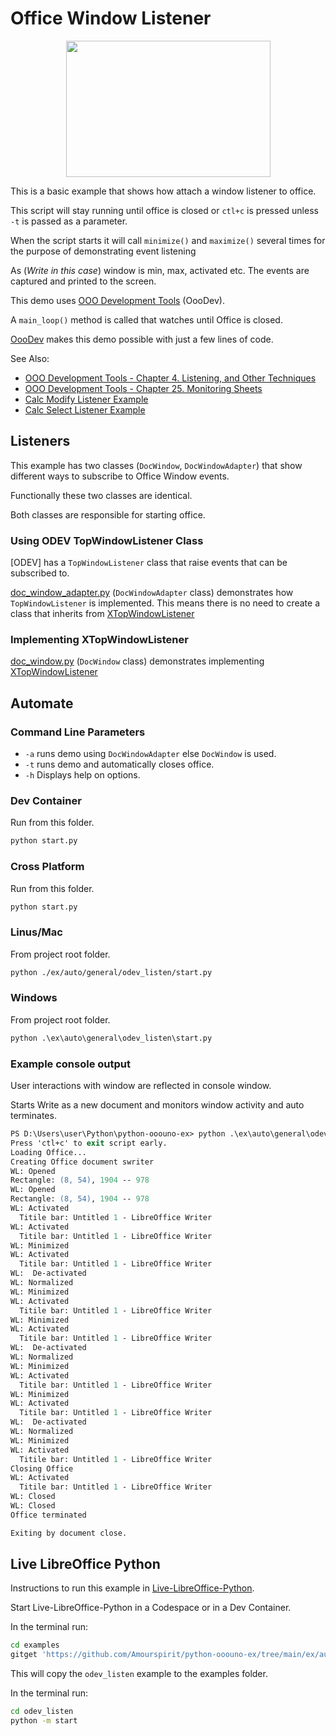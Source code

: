 # Office Window Listener

<p align="center">
<img src="https://user-images.githubusercontent.com/4193389/204155527-4e975c63-ea78-4591-a659-d9ddafa8970c.png" width="327" height="218">
</p>

This is a basic example that shows how attach a window listener to office.

This script will stay running until office is closed or `ctl+c` is pressed unless `-t` is passed as a parameter.

When the script starts it will call `minimize()` and `maximize()` several times for the purpose of demonstrating event listening

As (*Write in this case*) window is min, max, activated etc. The events are captured and printed to the screen.

This demo uses [OOO Development Tools] (OooDev).

A `main_loop()` method is called that watches until Office is closed.

[OooDev] makes this demo possible with just a few lines of code.

See Also:

- [OOO Development Tools - Chapter 4. Listening, and Other Techniques](https://python-ooo-dev-tools.readthedocs.io/en/latest/odev/part1/chapter04.html)
- [OOO Development Tools - Chapter 25. Monitoring Sheets](https://python-ooo-dev-tools.readthedocs.io/en/latest/odev/part4/chapter25.html)
- [Calc Modify Listener Example](../../calc/odev_modify_listener/)
- [Calc Select Listener Example](../../calc/odev_select_listener/)

## Listeners

This example has two classes (`DocWindow`, `DocWindowAdapter`) that show different ways to subscribe to Office Window events.

Functionally these two classes are identical.

Both classes are responsible for starting office.

### Using ODEV TopWindowListener Class

[ODEV] has a `TopWindowListener` class that raise events that can be subscribed to.

[doc_window_adapter.py](./doc_window_adapter.py) (`DocWindowAdapter` class) demonstrates how `TopWindowListener` is implemented.
This means there is no need to create a class that inherits from [XTopWindowListener]

### Implementing XTopWindowListener

[doc_window.py](./doc_window.py) (`DocWindow` class) demonstrates implementing [XTopWindowListener]

## Automate

### Command Line Parameters

- `-a` runs demo using `DocWindowAdapter` else `DocWindow` is used.
- `-t` runs demo and automatically closes office.
- `-h` Displays help on options.

### Dev Container

Run from this folder.

```sh
python start.py
```

### Cross Platform

Run from this folder.

```sh
python start.py
```

### Linus/Mac

From project root folder.

```sh
python ./ex/auto/general/odev_listen/start.py
```

### Windows

From project root folder.

```ps
python .\ex\auto\general\odev_listen\start.py
```

### Example console output

User interactions with window are reflected in console window.

Starts Write as a new document and monitors window activity and auto terminates.

```ps
PS D:\Users\user\Python\python-ooouno-ex> python .\ex\auto\general\odev_listen\start.py
Press 'ctl+c' to exit script early.
Loading Office...
Creating Office document swriter
WL: Opened
Rectangle: (8, 54), 1904 -- 978
WL: Opened
Rectangle: (8, 54), 1904 -- 978
WL: Activated
  Titile bar: Untitled 1 - LibreOffice Writer
WL: Activated
  Titile bar: Untitled 1 - LibreOffice Writer
WL: Minimized
WL: Activated
  Titile bar: Untitled 1 - LibreOffice Writer
WL:  De-activated
WL: Normalized
WL: Minimized
WL: Activated
  Titile bar: Untitled 1 - LibreOffice Writer
WL: Minimized
WL: Activated
  Titile bar: Untitled 1 - LibreOffice Writer
WL:  De-activated
WL: Normalized
WL: Minimized
WL: Activated
  Titile bar: Untitled 1 - LibreOffice Writer
WL: Minimized
WL: Activated
  Titile bar: Untitled 1 - LibreOffice Writer
WL:  De-activated
WL: Normalized
WL: Minimized
WL: Activated
  Titile bar: Untitled 1 - LibreOffice Writer
Closing Office
WL: Activated
  Titile bar: Untitled 1 - LibreOffice Writer
WL: Closed
WL: Closed
Office terminated

Exiting by document close.
```

## Live LibreOffice Python

Instructions to run this example in [Live-LibreOffice-Python](https://github.com/Amourspirit/live-libreoffice-python).

Start Live-LibreOffice-Python in a Codespace or in a Dev Container.

In the terminal run:

```bash
cd examples
gitget 'https://github.com/Amourspirit/python-ooouno-ex/tree/main/ex/auto/general/odev_listen'
```

This will copy the `odev_listen` example to the examples folder.

In the terminal run:

```bash
cd odev_listen
python -m start
```

[XTopWindowListener]: https://api.libreoffice.org/docs/idl/ref/interfacecom_1_1sun_1_1star_1_1awt_1_1XTopWindowListener.html

[OOO Development Tools]: https://python-ooo-dev-tools.readthedocs.io/en/latest/
[OooDev]: https://python-ooo-dev-tools.readthedocs.io/en/latest/
